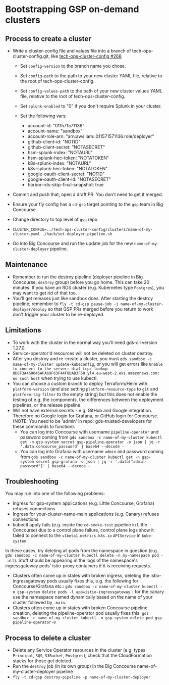 # Bootstrapping GSP on-demand clusters

## Process to create a cluster

* Write a cluster-config file and values file into a branch of tech-ops-cluster-config.git, like [tech-ops-cluster-config #268](https://github.com/alphagov/tech-ops-cluster-config/pull/268/files)
  * Set `config-version` to the branch name you chose.
  * Set `config-path` to the path to your new cluster YAML file, relative to the root of tech-ops-cluster-config.
  * Set `config-values-path` to the path of your new cluster values YAML file, relative to the root of tech-ops-cluster-config.
  * Set `splunk-enabled` to "0" if you don't require Splunk in your cluster.

  * Set the following vars:
      * account-id: "011571571136"
      * account-name: "sandbox"
      * account-role-arn: "arn:aws:iam::011571571136:role/deployer"
      * github-client-id: "NOTID"
      * github-client-secret: "NOTASECRET"
      * hsm-splunk-index: "NOTAURL"
      * hsm-splunk-hec-token: "NOTATOKEN"
      * k8s-splunk-index: "NOTAURL"
      * k8s-splunk-hec-token: "NOTATOKEN"
      * google-oauth-client-secret: "NOTID"
      * google-oauth-client-id: "NOTASECRET"
      * harbor-rds-skip-final-snapshot: true

* Commit and push that, open a draft PR. You don't need to get it merged.
* Ensure your fly config has a `cd-gsp` target pointing to the `gsp` team in Big Concourse.
* Change directory to top level of `gsp` repo
* `CLUSTER_CONFIG=../tech-ops-cluster-config/clusters/name-of-my-cluster.yaml ./hack/set-deployer-pipeline.sh`
* Go into Big Concourse and run the update job for the new `name-of-my-cluster-deployer` pipeline.

## Maintenance

* Remember to run the destroy pipeline (deployer pipeline in Big Concourse, `destroy` group) before you go home. This can take 20 minutes. If you have an RDS cluster (e.g. Kubernetes type `Postgres`), you may want to get rid of that too.
* You'll get releases just like sandbox does. After starting the destroy pipeline, remember to `fly -t cd-gsp pause-job -j name-of-my-cluster-deployer/deploy` so that GSP PRs merged before you return to work don't trigger your cluster to be re-deployed.

## Limitations

* To work with the cluster in the normal way you'll need gds-cli version 1.27.0.
* Service-operator'd resources will not be deleted on cluster destroy.
* After you destroy and re-create a cluster, you must `gds sandbox -c name-of-my-cluster update-kubeconfig`, or you will get errors like `Unable to connect to the server: dial tcp: lookup 8D8F3A460045AFA69F63F44F8DAB3F68.yl4.eu-west-2.eks.amazonaws.com: no such host` when trying to use kubectl.
* You can choose a custom branch to deploy Terraform/Helm with `platform-version` (and also setting `platform-resource-type` to `git` and `platform-tag-filter` to the empty string) but this does not enable the testing of e.g. the components, the differences between the deployment pipelines, or the release pipeline.
* Will not have external secrets - e.g. GitHub and Google integration. Therefore no Google login for Grafana, or GitHub login for Concourse. (NOTE: You need to be 'admin' in repo: gds-trusted-developers for these commands to function).
  * You can log into Concourse with username `pipeline-operator` and password coming from `gds sandbox -c name-of-my-cluster kubectl get -n gsp-system secret gsp-pipeline-operator -o json | jq -r '.data.concourse_password' | base64 --decode -`
  * You can log into Grafana with username `admin` and password coming from `gds sandbox -c name-of-my-cluster kubectl get -n gsp-system secret gsp-grafana -o json | jq -r '.data["admin-password"]' | base64 --decode -`

## Troubleshooting

You may run into one of the following problems:
* Ingress for gsp-system applications (e.g. Little Concourse, Grafana) refuses connections
* Ingress for your-cluster-name-main applications (e.g. Canary) refuses connections
* kubectl apply fails (e.g. inside the `cd-smoke-test` pipeline in Little Concourse) due to a control plane failure, control plane logs show it failed to connect to the `v1beta1.metrics.k8s.io` `APIService` in `kube-system`.

In these cases, try deleting all pods from the namespace in question (e.g. `gds sandbox -c name-of-my-cluster kubectl delete -n my-namespace pod --all`). Stuff should be appearing in the logs of the namespace's ingressgateway pods' istio-proxy containers if it is receiving requests.

* Clusters often come up in states with broken ingress, deleting the istio-ingressgateway pods usually fixes this, e.g. the following for Concourse/Grafana etc.: `gds sandbox -c name-of-my-cluster kubectl -n gsp-system delete pods -l app=istio-ingressgateway` - for the canary use the namespace named dynamically based on the name of your cluster followed by `-main`.
* Clusters often come up in states with broken Concourse pipeline creation, deleting the pipeline-operator pod usually fixes this: `gds sandbox -c name-of-my-cluster kubectl -n gsp-system delete pod gsp-pipeline-operator-0`

## Process to delete a cluster

* Delete any Service Operator resources in the cluster (e.g. types `Principal`, `SQS`, `S3Bucket`, `Postgres`), check that the CloudFormation stacks for those get deleted.
* Run the `destroy` job (in its own group) in the Big Concourse name-of-my-cluster-deployer pipeline
* `fly -t cd-gsp destroy-pipeline -p name-of-my-cluster-deployer`

